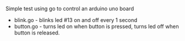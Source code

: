 Simple test using go to control an arduino uno board

- blink.go - blinks led #13 on and off every 1 second
- button.go - turns led on when button is pressed, 
              turns led  off when button is released.

